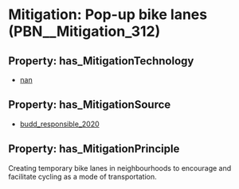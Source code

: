 # Mitigation: __Pop-up bike lanes__ (PBN__Mitigation_312)

## Property: has_MitigationTechnology

* [nan](../Technology/PBN__Technology_22)

## Property: has_MitigationSource

* [budd_responsible_2020](../Article/PBN__Article_148)

## Property: has_MitigationPrinciple

Creating temporary bike lanes in neighbourhoods to encourage and facilitate cycling as a mode of transportation.

